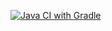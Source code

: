 [![Java CI with Gradle](https://github.com/artem-ar888/aqa-sql-api/actions/workflows/gradle.yml/badge.svg)](https://github.com/artem-ar888/aqa-sql-api/actions/workflows/gradle.yml)
